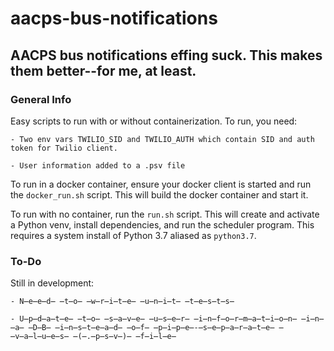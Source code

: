 # aacps-bus-notifications

## AACPS bus notifications effing suck.  This makes them better--for me, at least.

### General Info
Easy scripts to run with or without containerization.  To run, you need:

    - Two env vars TWILIO_SID and TWILIO_AUTH which contain SID and auth token for Twilio client.

    - User information added to a .psv file

To run in a docker container, ensure your docker client is started and run the `docker_run.sh` script.  This will build the docker container and start it.

To run with no container, run the `run.sh` script.  This will create and activate a Python venv, install dependencies, and run the scheduler program.  This requires a system install of Python 3.7 aliased as `python3.7`.

### To-Do
Still in development:

    - N̶e̶e̶d̶ ̶t̶o̶ ̶w̶r̶i̶t̶e̶ ̶u̶n̶i̶t̶ ̶t̶e̶s̶t̶s̶

    - U̶p̶d̶a̶t̶e̶ ̶t̶o̶ ̶s̶a̶v̶e̶ ̶u̶s̶e̶r̶ ̶i̶n̶f̶o̶r̶m̶a̶t̶i̶o̶n̶ ̶i̶n̶ ̶a̶ ̶D̶B̶ ̶i̶n̶s̶t̶e̶a̶d̶ ̶o̶f̶ ̶p̶i̶p̶e̶-̶s̶e̶p̶a̶r̶a̶t̶e̶ ̶v̶a̶l̶u̶e̶s̶ ̶(̶.̶p̶s̶v̶)̶ ̶f̶i̶l̶e̶
